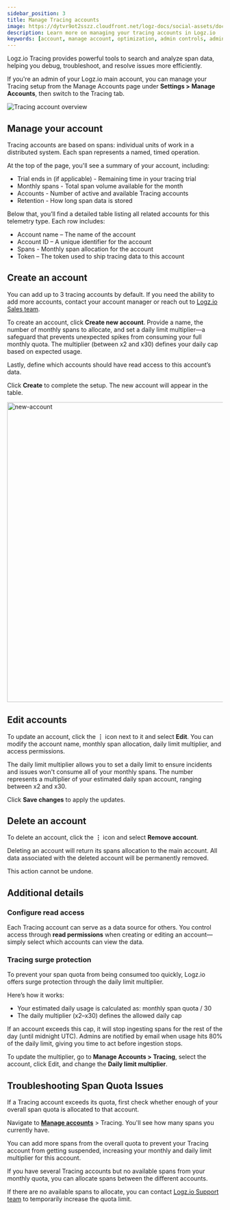```yaml
---
sidebar_position: 3
title: Manage Tracing accounts
image: https://dytvr9ot2sszz.cloudfront.net/logz-docs/social-assets/docs-social.jpg
description: Learn more on managing your tracing accounts in Logz.io
keywords: [account, manage account, optimization, admin controls, admin, user permissions, permissions, access control, trace, traces]
---
```



Logz.io Tracing provides powerful tools to search and analyze span data, helping you debug, troubleshoot, and resolve issues more efficiently.

If you're an admin of your Logz.io main account, you can manage your Tracing setup from the Manage Accounts page under **Settings > Manage Accounts**, then switch to the Tracing tab.

![Tracing account overview](https://dytvr9ot2sszz.cloudfront.net/logz-docs/accounts/tracing-main-account.png)


## Manage your account

Tracing accounts are based on spans: individual units of work in a distributed system. Each span represents a named, timed operation.

At the top of the page, you'll see a summary of your account, including:

* Trial ends in (if applicable) - Remaining time in your tracing trial
* Monthly spans - Total span volume available for the month
* Accounts - Number of active and available Tracing accounts
* Retention - How long span data is stored

Below that, you’ll find a detailed table listing all related accounts for this telemetry type. Each row includes:

* Account name – The name of the account
* Account ID – A unique identifier for the account
* Spans - Monthly span allocation for the account
* Token – The token used to ship tracing data to this account

## Create an account

You can add up to 3 tracing accounts by default. If you need the ability to add more accounts, contact your account manager or reach out to [Logz.io Sales team](mailto:sales@logz.io).

To create an account, click **Create new account**. Provide a name, the number of monthly spans to allocate, and set a daily limit multiplier—a safeguard that prevents unexpected spikes from consuming your full monthly quota. The multiplier (between x2 and x30) defines your daily cap based on expected usage.

Lastly, define which accounts should have read access to this account’s data.

Click **Create** to complete the setup. The new account will appear in the table.

<img src="https://dytvr9ot2sszz.cloudfront.net/logz-docs/accounts/tracing-new-account.png" alt="new-account" width="700"/>


## Edit accounts

To update an account, click the **⋮** icon next to it and select **Edit**. You can modify the account name, monthly span allocation, daily limit multiplier, and access permissions.

The daily limit multiplier allows you to set a daily limit to ensure incidents and issues won't consume all of your monthly spans. The number represents a multiplier of your estimated daily span account, ranging between x2 and x30.

Click **Save changes** to apply the updates.

## Delete an account 

To delete an account, click the **⋮** icon and select **Remove account**.

Deleting an account will return its spans allocation to the main account. All data associated with the deleted account will be permanently removed.

This action cannot be undone.

## Additional details

### Configure read access

Each Tracing account can serve as a data source for others. You control access through **read permissions** when creating or editing an account—simply select which accounts can view the data.

### Tracing surge protection

To prevent your span quota from being consumed too quickly, Logz.io offers surge protection through the daily limit multiplier.

Here’s how it works:

* Your estimated daily usage is calculated as:
  monthly span quota / 30
* The daily multiplier (x2–x30) defines the allowed daily cap

If an account exceeds this cap, it will stop ingesting spans for the rest of the day (until midnight UTC). Admins are notified by email when usage hits 80% of the daily limit, giving you time to act before ingestion stops.

To update the multiplier, go to **Manage Accounts > Tracing**, select the account, click Edit, and change the **Daily limit multiplier**.




## Troubleshooting Span Quota Issues

If a Tracing account exceeds its quota, first check whether enough of your overall span quota is allocated to that account.

Navigate to **[Manage accounts](https://app.logz.io/#/dashboard/settings/manage-accounts)** > Tracing. You'll see how many spans you currently have.

You can add more spans from the overall quota to prevent your Tracing account from getting suspended, increasing your monthly and daily limit multiplier for this account.

If you have several Tracing accounts but no available spans from your monthly quota, you can allocate spans between the different accounts.

If there are no available spans to allocate, you can contact [Logz.io Support team](mailto:help@logz.io) to temporarily increase the quota limit.